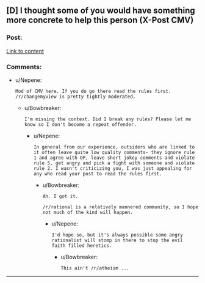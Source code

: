## [D] I thought some of you would have something more concrete to help this person (X-Post CMV)

### Post:

[Link to content](http://www.reddit.com/r/changemyview/comments/2l32ni/cmv_for_most_people_science_requires_faith/)

### Comments:

- u/Nepene:
  ```
  Mod of CMV here. If you do go there read the rules first. /r/changemyview is pretty tightly moderated.
  ```

  - u/Bowbreaker:
    ```
    I'm missing the context. Did I break any rules? Please let me know so I don't become a repeat offender.
    ```

    - u/Nepene:
      ```
      In general from our experience, outsiders who are linked to it often leave quite low quality comments- they ignore rule 1 and agree with OP, leave short jokey comments and violate rule 5, get angry and pick a fight with someone and violate rule 2. I wasn't criticizing you, I was just appealing for any who read your post to read the rules first.
      ```

      - u/Bowbreaker:
        ```
        Ah. I got it.

        /r/rational is a relatively mannered community, so I hope not much of the kind will happen.
        ```

        - u/Nepene:
          ```
          I'd hope so, but it's always possible some angry rationalist will stomp in there to stop the evil faith filled heretics.
          ```

          - u/Bowbreaker:
            ```
            This ain't /r/atheism ...
            ```

---

